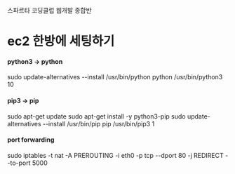 스파르타 코딩클럽 웹개발 종합반

# ec2 한방에 세팅하기
#### python3 -> python
sudo update-alternatives --install /usr/bin/python python /usr/bin/python3 10

#### pip3 -> pip
sudo apt-get update
sudo apt-get install -y python3-pip
sudo update-alternatives --install /usr/bin/pip pip /usr/bin/pip3 1

#### port forwarding
sudo iptables -t nat -A PREROUTING -i eth0 -p tcp --dport 80 -j REDIRECT --to-port 5000
